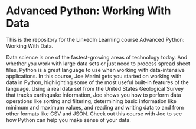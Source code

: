 # Advanced Python: Working With Data
This is the repository for the LinkedIn Learning course Advanced Python: Working With Data. 

Data science is one of the fastest-growing areas of technology today. And whether you work with large data sets or just need to process spread sheet files, Python is a great language to use when working with data-intensive applications. In this course, Joe Marini gets you started on working with data in Python, highlighting some of the most useful built-in features of the language. Using a real data set from the United States Geological Survey that tracks earthquake information, Joe shows you how to perform data operations like sorting and filtering, determining basic information like minimum and maximum values, and reading and writing data to and from other formats like CSV and JSON. Check out this course with Joe to see how Python can help you make sense of your data.


